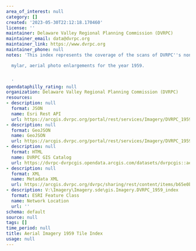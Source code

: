 ```yaml
---
area_of_interest: null
category: []
created: '2023-05-30T22:12:18.170460'
license: ''
maintainer: Delaware Valley Regional Planning Commission (DVRPC)
maintainer_email: data@dvrpc.org
maintainer_link: https://www.dvrpc.org
maintainer_phone: null
notes: 'This index represents the coverage of the scans of DVRPC''s non-orthorectified,

  mylar, aerial photo enlargements for the year 1959.


  '
opendataphilly_rating: null
organization: Delaware Valley Regional Planning Commission (DVRPC)
resources:
- description: null
  format: JSON
  name: Esri Rest API
  url: https://arcgis.dvrpc.org/portal/rest/services/Imagery/DVRPC_1959_index/FeatureServer/0
- description: null
  format: GeoJSON
  name: GeoJSON
  url: https://arcgis.dvrpc.org/portal/rest/services/Imagery/DVRPC_1959_index/FeatureServer/0/query?where=1=1&outsr=4326&outfields=*&f=geojson
- description: null
  format: HTML
  name: DVRPC GIS Catalog
  url: https://dvrpc-dvrpcgis.opendata.arcgis.com/datasets/dvrpcgis::aerial-imagery-1959-tile-index
- description: null
  format: XML
  name: Metadata XML
  url: https://arcgis.dvrpc.org/dvrpc/sharing/rest/content/items/b65e0b39c93d45c79664a46b5171cb4f/info/metadata/metadata.xml?format=default
- description: V:\Imagery\Imagery.sde\gis.Imagery.DVRPC_1959_index
  format: ESRI Feature Class
  name: Network Location
  url: ''
schema: default
source: null
tags: []
time_period: null
title: Aerial Imagery 1959 Tile Index
usage: null
---
```

